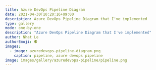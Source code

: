 ```yaml
---
title: Azure DevOps Pipeline Diagram
date: 2021-04-30T10:20:16+09:00
description: Azure DevOps Pipeline Diagram that I've implemented
type: gallery
mode: one-by-one
description: "Azure DevOps Pipeline Diagram that I've implemented"
author: Nhat Le
authorEmoji: 👽
images:
  - image: azuredevops-pipeline-diagram.png
    caption: pipeline, azure devops pipeline
image: images/gallery/azuredevops-pipeline/pipeline.png
---
```


